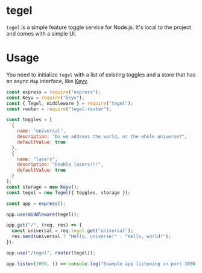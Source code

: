 # tegel

`tegel` is a simple feature toggle service for Node.js. It's local to the project and comes with a simple UI.

# Usage

You need to initialize `tegel` with a list of existing toggles and a store that has an async `Map` interface, like [Keyv](https://github.com/lukechilds/keyv).

```javascript
const express = require("express");
const Keyv = require("keyv");
const { Tegel, middleware } = require("tegel");
const router = require("tegel-router");

const toggles = [
  {
    name: "universal",
    description: "Do we address the world, or the whole universe?",
    defaultValue: true
  },
  {
    name: "lasers",
    description: "Enable lasers!!!",
    defaultValue: true
  }
];
const storage = new Keyv();
const tegel = new Tegel({ toggles, storage });

const app = express();

app.use(middleware(tegel));

app.get("/", (req, res) => {
  const universal = req.tegel.get("universal");
  res.send(universal ? "Hello, universe!" : "Hello, world!");
});

app.use("/tegel", router(tegel));

app.listen(3000, () => console.log("Example app listening on port 3000!"));
```
